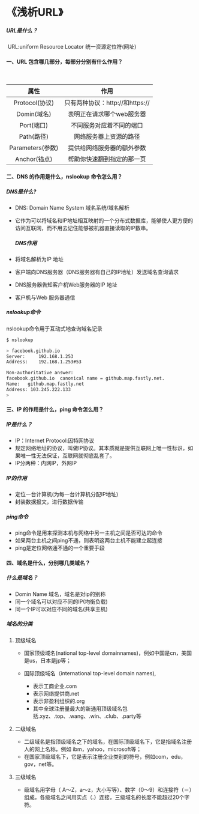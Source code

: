 # 《浅析URL》

##### URL是什么？

​	URL:uniform Resource Locator		统一资源定位符(网址)

#### 一、URL 包含哪几部分，每部分分别有什么作用？

​		

|       属性       |              作用               |
| :--------------: | :-----------------------------: |
|  Protocol(协议)  | 只有两种协议：http://和https:// |
|   Domin(域名)    |    表明正在请求哪个web服务器    |
|    Port(端口)    |    不同服务对应着不同的端口     |
|    Path(路径)    |     网络服务器上资源的路径      |
| Parameters(参数) |   提供给网络服务器的额外参数    |
|   Anchor(锚点)   |   帮助你快速翻到指定的那一页    |

#### 二、DNS 的作用是什么，nslookup 命令怎么用？

##### DNS是什么?

   + DNS: Domain Name System 域名系统/域名解析
   + 它作为可以将域名和IP地址相互映射的一个分布式数据库，能够使人更方便的访问互联网，而不用去记住能够被机器直接读取的IP数串。

		##### DNS作用

  + 将域名解析为IP 地址
  + 客户端向DNS服务器（DNS服务器有自己的IP地址）发送域名查询请求
  + DNS服务器告知客户机Web服务器的IP 地址
  + 客户机与Web 服务器通信

##### nslookup命令

nslookup命令用于互动式地查询域名记录

```bash
$ nslookup

> facebook.github.io
Server:     192.168.1.253
Address:    192.168.1.253#53

Non-authoritative answer:
facebook.github.io  canonical name = github.map.fastly.net.
Name:   github.map.fastly.net
Address: 103.245.222.133
>
```

#### 三、IP 的作用是什么，ping 命令怎么用？

##### IP是什么？

+ IP：Internet Protocol:因特网协议
+ 规定网络地址的协议，叫做IP协议。其本质就是提供互联网上唯一性标识，如果唯一性无法保证，互联网就彻底乱套了。
+ IP分两种：内网IP，外网IP

##### IP的作用

+ 定位一台计算机(为每一台计算机分配IP地址)
+ 封装数据报文，进行数据传输

##### ping命令

+ ping命令是用来探测本机与网络中另一主机之间是否可达的命令
+ 如果两台主机之间ping不通，则表明这两台主机不能建立起连接
+ ping是定位网络通不通的一个重要手段

#### 四、域名是什么，分别哪几类域名？

##### 什么是域名？

 + Domin Name 域名，域名是对ip的别称
 + 同一个域名可以对应不同的IP(均衡负载)
 + 同一个IP可以对应不同的域名(共享主机)

##### 域名的分类

1. 顶级域名

   + 国家顶级域名(national top-level domainnames)，例如中国是cn，美国是us，日本是jp等；

   + 国际顶级域名（international top-level domain names),
     + 表示工商企业.com
     + 表示网络提供商.net
     + 表示非盈利组织的.org
     + 其中全球注册量最大的新通用顶级域名包括.xyz、.top、.wang、.win、.club、.party等

2. 二级域名

   + 二级域名是指顶级域名之下的域名，在国际顶级域名下，它是指域名注册人的网上名称，例如 ibm，yahoo，microsoft等；
   + 在国家顶级域名下，它是表示注册企业类别的符号，例如com，edu，gov，net等。

3. 三级域名

   + 级域名用字母（ A～Z，a～z，大小写等）、数字（0～9）和连接符（－）组成，各级域名之间用实点（.）连接，三级域名的长度不能超过20个字符。

